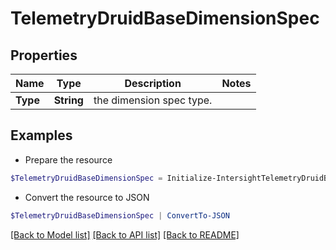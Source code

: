 # TelemetryDruidBaseDimensionSpec
## Properties

Name | Type | Description | Notes
------------ | ------------- | ------------- | -------------
**Type** | **String** | the dimension spec type. | 

## Examples

- Prepare the resource
```powershell
$TelemetryDruidBaseDimensionSpec = Initialize-IntersightTelemetryDruidBaseDimensionSpec  -Type null
```

- Convert the resource to JSON
```powershell
$TelemetryDruidBaseDimensionSpec | ConvertTo-JSON
```

[[Back to Model list]](../README.md#documentation-for-models) [[Back to API list]](../README.md#documentation-for-api-endpoints) [[Back to README]](../README.md)

